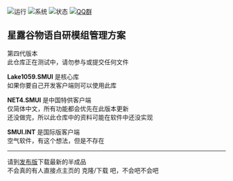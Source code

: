 ![运行](https://img.shields.io/badge/平台-.NET%20Framework%204.8-blue)
![系统](https://img.shields.io/badge/%E7%B3%BB%E7%BB%9F-Windows-blue)
![状态](https://img.shields.io/badge/%E7%8A%B6%E6%80%81-%E5%BC%80%E5%8F%91%E4%B8%AD-blue)
[![QQ群](https://img.shields.io/badge/QQ%20群-789743581-blue)](https://jq.qq.com/?_wv=1027&k=HkRRE5c0)


## 星露谷物语自研模组管理方案
第四代版本  
此仓库正在测试中，请勿参与或提交任何文件

**Lake1059.SMUI** 是核心库  
如果你要自己开发客户端则可以使用此库

**NET4.SMUI** 是中国特供客户端  
仅简体中文，所有功能都会优先在此版本更新  
还没做完，所以此仓库中的资料可能在软件中还没实现

**SMUI.INT** 是国际版客户端  
空气软件，有这个想法，但是不存在

---

请到[发布版](https://gitee.com/Lake1059/Lake1059.SMUI/releases)下载最新的半成品  
不会真的有人直接点主页的 克隆/下载 吧，不会吧不会吧